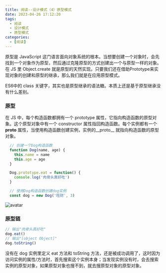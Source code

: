 ```yaml
---
title: 阅读--设计模式（4）原型模式
date: 2023-04-26 17:12:20
tags:
  - 阅读
  - 设计模式
  - 原型模式
categories:
  - [阅读]
---
```

原型是 JavaScript 这门语言面向对象系统的根本。当想要创建一个对象时，会先找到一个对象作为原型，然后通过克隆原型的方式创建出一个与原型一样的对象。在 JS 里 Object.create 就是原型的天然实现。只要我们还在借助Prototype来实现对象的创建和原型的继承，那么我们就是在应用原型模式。

ES6中的 class 关键字，其实也是原型继承的语法糖。本质上还是基于原型继承没有什么差别。

### 原型
在 JS 中，每个构造函数都拥有一个 prototype 属性，它指向构造函数的原型对象。这个原型对象中有一个 constructor 属性指回构造函数。每个实例都有一个 __proto__ 属性，当使用构造函数创建实例，实例的__proto__ 就指向构造函数的原型对象。
```js
  // 创建一个Dog构造函数
  function Dog(name, age) {
    this.name = name
    this.age = age
  }

  Dog.prototype.eat = function() {
    console.log('肉骨头真好吃')
  }

  // 使用Dog构造函数创建dog实例
  const dog = new Dog('旺财', 3)
```

![avatar](https://p1-jj.byteimg.com/tos-cn-i-t2oaga2asx/gold-user-assets/2019/3/11/1696bfe41aa0a184~tplv-t2oaga2asx-zoom-in-crop-mark:3024:0:0:0.awebp)

### 原型链
```js
// 输出"肉骨头真好吃"
dog.eat()
// 输出"[object Object]"
dog.toString()
```
没有在 dog 实例里定义 eat 方法和 toString 方法，还是被成功调用了，这时因为访问实例的属性/方法时，首先搜索这个实例本身；当发现实例没有时，会去搜索实例的原型对象，如果原型对象也搜不到，就去搜原型对象的原型对象。
